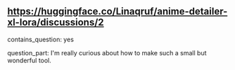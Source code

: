## https://huggingface.co/Linaqruf/anime-detailer-xl-lora/discussions/2

contains_question: yes

question_part: I'm really curious about how to make such a small but wonderful tool.
